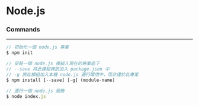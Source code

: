 # Node.js

<script type="text/javascript" src="../js/general.js"></script>

### Commands
---

```javascript
// 初始化一個 node.js 專案
$ npm init

// 安裝一個 node.js 模組入現在的專案底下
// --save 將此模組資訊加入 package.json 中
// -g 將此模組加入本機 node.js 運行環境中，而非僅於此專案
$ npm install [--save] [-g] (module-name)

// 運行一個 node.js 服務
$ node index.js
```